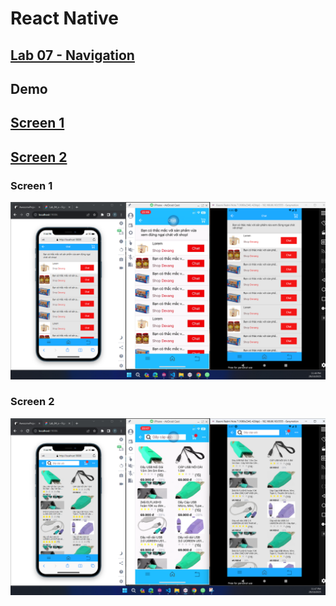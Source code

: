 # React Native

## [Lab 07 - Navigation](https://www.figma.com/file/fcQQo4OihzNRDyb3juTgJh/Lab_04_a?type=design&node-id=0-1&mode=design&t=TmQOd7bSWYiB26IL-0)

## Demo

## [Screen 1](#screen-1)

## [Screen 2](#screen-2)

### Screen 1

![Alt text](./demo/Screen01.png 'Screen 1')

### Screen 2

![Alt text](./demo/Screen02.png 'Screen 2')
